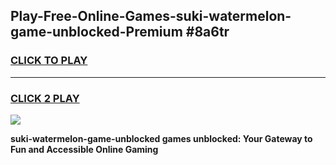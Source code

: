 
## Play-Free-Online-Games-suki-watermelon-game-unblocked-Premium #8a6tr
<h3>
<a href="https://premium.freeplayer.one?title=suki-watermelon-game-unblocked&ref=8M">CLICK TO PLAY</a></h3>
<hr>

<h3>
<a href="https://premium.freeplayer.one?title=suki-watermelon-game-unblocked&ref=8M">CLICK 2 PLAY</a>
  
</h3>

<a href="https://premium.freeplayer.one?title=suki-watermelon-game-unblocked&ref=8M"><img src="https://clearcache.store/games.png"></a>


**suki-watermelon-game-unblocked games unblocked: Your Gateway to Fun and Accessible Online Gaming**
